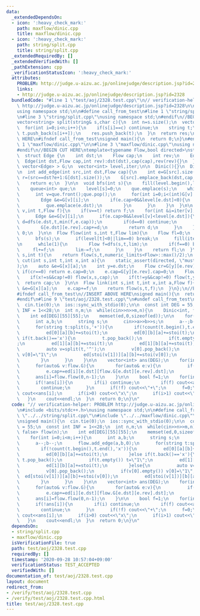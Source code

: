 ```yaml
---
data:
  _extendedDependsOn:
  - icon: ':heavy_check_mark:'
    path: maxflow/dinic.cpp
    title: maxflow/dinic.cpp
  - icon: ':heavy_check_mark:'
    path: string/split.cpp
    title: string/split.cpp
  _extendedRequiredBy: []
  _extendedVerifiedWith: []
  _pathExtension: cpp
  _verificationStatusIcon: ':heavy_check_mark:'
  attributes:
    PROBLEM: http://judge.u-aizu.ac.jp/onlinejudge/description.jsp?id=2328
    links:
    - http://judge.u-aizu.ac.jp/onlinejudge/description.jsp?id=2328
  bundledCode: "#line 1 \"test/aoj/2328.test.cpp\"\n// verification-helper: PROBLEM\
    \ http://judge.u-aizu.ac.jp/onlinejudge/description.jsp?id=2328\n\n#include <bits/stdc++.h>\n\
    using namespace std;\n\n#define call_from_test\n#line 1 \"string/split.cpp\"\n\
    \n#line 3 \"string/split.cpp\"\nusing namespace std;\n#endif\n//BEGIN CUT HERE\n\
    vector<string> split(string& s,char c){\n  int n=s.size();\n  vector<string> res;\n\
    \  for(int i=0;i<n;i++){\n    if(s[i]==c) continue;\n    string t;\n    while(i<n&&s[i]!=c)\
    \ t.push_back(s[i++]);\n    res.push_back(t);\n  }\n  return res;\n}\n//END CUT\
    \ HERE\n#ifndef call_from_test\nsigned main(){\n  return 0;\n}\n#endif\n#line\
    \ 1 \"maxflow/dinic.cpp\"\n\n#line 3 \"maxflow/dinic.cpp\"\nusing namespace std;\n\
    #endif\n//BEGIN CUT HERE\ntemplate<typename Flow,bool directed>\nstruct Dinic{\n\
    \  struct Edge {\n    int dst;\n    Flow cap;\n    int rev;\n    Edge(){}\n  \
    \  Edge(int dst,Flow cap,int rev):dst(dst),cap(cap),rev(rev){}\n  };\n\n  vector<\
    \ vector<Edge> > G;\n  vector<int> level,iter;\n\n  Dinic(){}\n  Dinic(int n):G(n),level(n),iter(n){}\n\
    \n  int add_edge(int src,int dst,Flow cap){\n    int e=G[src].size();\n    int\
    \ r=(src==dst?e+1:G[dst].size());\n    G[src].emplace_back(dst,cap,r);\n    G[dst].emplace_back(src,directed?0:cap,e);\n\
    \    return e;\n  }\n\n  void bfs(int s){\n    fill(level.begin(),level.end(),-1);\n\
    \    queue<int> que;\n    level[s]=0;\n    que.emplace(s);\n    while(!que.empty()){\n\
    \      int v=que.front();que.pop();\n      for(int i=0;i<(int)G[v].size();i++){\n\
    \        Edge &e=G[v][i];\n        if(e.cap>0&&level[e.dst]<0){\n          level[e.dst]=level[v]+1;\n\
    \          que.emplace(e.dst);\n        }\n      }\n    }\n  }\n\n  Flow dfs(int\
    \ v,int t,Flow f){\n    if(v==t) return f;\n    for(int &i=iter[v];i<(int)G[v].size();i++){\n\
    \      Edge &e=G[v][i];\n      if(e.cap>0&&level[v]<level[e.dst]){\n        Flow\
    \ d=dfs(e.dst,t,min(f,e.cap));\n        if(d==0) continue;\n        e.cap-=d;\n\
    \        G[e.dst][e.rev].cap+=d;\n        return d;\n      }\n    }\n    return\
    \ 0;\n  }\n\n  Flow flow(int s,int t,Flow lim){\n    Flow fl=0;\n    while(1){\n\
    \      bfs(s);\n      if(level[t]<0||lim==0) break;\n      fill(iter.begin(),iter.end(),0);\n\
    \n      while(1){\n        Flow f=dfs(s,t,lim);\n        if(f==0) break;\n   \
    \     fl+=f;\n        lim-=f;\n      }\n    }\n    return fl;\n  }\n\n  Flow flow(int\
    \ s,int t){\n    return flow(s,t,numeric_limits<Flow>::max()/2);\n  }\n\n  Flow\
    \ cut(int s,int t,int x,int a){\n    static_assert(directed, \"must be directed\"\
    );\n    auto &e=G[x][a];\n    int y=e.dst;\n    Flow cr=G[y][e.rev].cap;\n   \
    \ if(cr==0) return e.cap=0;\n    e.cap=G[y][e.rev].cap=0;\n    Flow cap=cr-flow(x,y,cr);\n\
    \    if(x!=s&&cap!=0) flow(x,s,cap);\n    if(t!=y&&cap!=0) flow(t,y,cap);\n  \
    \  return cap;\n  }\n\n  Flow link(int s,int t,int x,int a,Flow f){\n    auto\
    \ &e=G[x][a];\n    e.cap+=f;\n    return flow(s,t,f);\n  }\n};\n//END CUT HERE\n\
    #ifndef call_from_test\n//INSERT ABOVE HERE\nsigned main(){\n  return 0;\n}\n\
    #endif\n#line 9 \"test/aoj/2328.test.cpp\"\n#undef call_from_test\n\nsigned main(){\n\
    \  cin.tie(0);\n  ios::sync_with_stdio(0);\n\n  const int DEG = 55;\n  const int\
    \ INF = 1<<28;\n  int n,m;\n  while(cin>>n>>m,n){\n    Dinic<int, false> flow(n);\n\
    \    int ed[DEG][55][55];\n    memset(ed,0,sizeof(ed));\n\n    for(int i=0;i<m;i++){\n\
    \      int a,b;\n      string s;\n      cin>>a>>b>>s;\n      a--;b--;\n      flow.add_edge(a,b,0);\n\
    \      for(string t:split(s,'+')){\n        if(!count(t.begin(),t.end(),'x')){\n\
    \          ed[0][a][b]+=stoi(t);\n          ed[0][b][a]+=stoi(t);\n        }else\
    \ if(t.back()=='x'){\n          t.pop_back();\n          if(t.empty()) t=\"1\"\
    ;\n          ed[1][a][b]+=stoi(t);\n          ed[1][b][a]+=stoi(t);\n        }else{\n\
    \          auto v=split(t,'^');\n          v[0].pop_back();\n          if(v[0].empty())\
    \ v[0]=\"1\";\n          ed[stoi(v[1])][a][b]+=stoi(v[0]);\n          ed[stoi(v[1])][b][a]+=stoi(v[0]);\n\
    \        }\n      }\n    }\n\n    vector<int> ans(DEG);\n    for(int i=DEG-1;i>=0;i--){\n\
    \      for(auto& v:flow.G){\n        for(auto& e:v){\n          if(e.cap) e.cap=INF;\n\
    \          e.cap+=ed[i][e.dst][flow.G[e.dst][e.rev].dst];\n        }\n      }\n\
    \      ans[i]=flow.flow(0,n-1);\n    }\n\n    bool f=1;\n    for(int i=DEG-1;i>=0;i--){\n\
    \      if(!ans[i]){\n        if(i) continue;\n        if(f) cout<<ans[i],f=0;\n\
    \        continue;\n      }\n      if(!f) cout<<\"+\";\n      f=0;\n      if(!(i&&ans[i]==1))\
    \ cout<<ans[i];\n      if(i>0) cout<<\"x\";\n      if(i>1) cout<<\"^\"<<i;\n \
    \   }\n    cout<<endl;\n  }\n  return 0;\n}\n"
  code: "// verification-helper: PROBLEM http://judge.u-aizu.ac.jp/onlinejudge/description.jsp?id=2328\n\
    \n#include <bits/stdc++.h>\nusing namespace std;\n\n#define call_from_test\n#include\
    \ \"../../string/split.cpp\"\n#include \"../../maxflow/dinic.cpp\"\n#undef call_from_test\n\
    \nsigned main(){\n  cin.tie(0);\n  ios::sync_with_stdio(0);\n\n  const int DEG\
    \ = 55;\n  const int INF = 1<<28;\n  int n,m;\n  while(cin>>n>>m,n){\n    Dinic<int,\
    \ false> flow(n);\n    int ed[DEG][55][55];\n    memset(ed,0,sizeof(ed));\n\n\
    \    for(int i=0;i<m;i++){\n      int a,b;\n      string s;\n      cin>>a>>b>>s;\n\
    \      a--;b--;\n      flow.add_edge(a,b,0);\n      for(string t:split(s,'+')){\n\
    \        if(!count(t.begin(),t.end(),'x')){\n          ed[0][a][b]+=stoi(t);\n\
    \          ed[0][b][a]+=stoi(t);\n        }else if(t.back()=='x'){\n         \
    \ t.pop_back();\n          if(t.empty()) t=\"1\";\n          ed[1][a][b]+=stoi(t);\n\
    \          ed[1][b][a]+=stoi(t);\n        }else{\n          auto v=split(t,'^');\n\
    \          v[0].pop_back();\n          if(v[0].empty()) v[0]=\"1\";\n        \
    \  ed[stoi(v[1])][a][b]+=stoi(v[0]);\n          ed[stoi(v[1])][b][a]+=stoi(v[0]);\n\
    \        }\n      }\n    }\n\n    vector<int> ans(DEG);\n    for(int i=DEG-1;i>=0;i--){\n\
    \      for(auto& v:flow.G){\n        for(auto& e:v){\n          if(e.cap) e.cap=INF;\n\
    \          e.cap+=ed[i][e.dst][flow.G[e.dst][e.rev].dst];\n        }\n      }\n\
    \      ans[i]=flow.flow(0,n-1);\n    }\n\n    bool f=1;\n    for(int i=DEG-1;i>=0;i--){\n\
    \      if(!ans[i]){\n        if(i) continue;\n        if(f) cout<<ans[i],f=0;\n\
    \        continue;\n      }\n      if(!f) cout<<\"+\";\n      f=0;\n      if(!(i&&ans[i]==1))\
    \ cout<<ans[i];\n      if(i>0) cout<<\"x\";\n      if(i>1) cout<<\"^\"<<i;\n \
    \   }\n    cout<<endl;\n  }\n  return 0;\n}\n"
  dependsOn:
  - string/split.cpp
  - maxflow/dinic.cpp
  isVerificationFile: true
  path: test/aoj/2328.test.cpp
  requiredBy: []
  timestamp: '2020-09-28 10:57:04+09:00'
  verificationStatus: TEST_ACCEPTED
  verifiedWith: []
documentation_of: test/aoj/2328.test.cpp
layout: document
redirect_from:
- /verify/test/aoj/2328.test.cpp
- /verify/test/aoj/2328.test.cpp.html
title: test/aoj/2328.test.cpp
---
```

